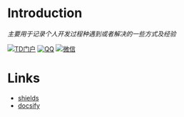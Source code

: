 # Introduction

   

*主要用于记录个人开发过程种遇到或者解决的一些方式及经验*





<p align="left">
    <a href="http://www.zhanghong110.top
           "><img alt="TD门户" src="https://img.shields.io/badge/TD%E9%97%A8%E6%88%B7-gc__snow-blue"></a>
    <a href="#
           "><img alt="QQ" src="https://img.shields.io/badge/QQ-599242534-green"></a>
    <a href="#
           "><img alt="微信" src="https://img.shields.io/badge/%E5%BE%AE%E4%BF%A1-gc__snow1995-red"></a>




# Links

- [shields](https://www.shields.io/)
- [docsify](https://docsify.js.org)

  

